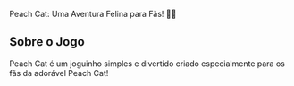  Peach Cat: Uma Aventura Felina para Fãs! 🍑🐱

## Sobre o Jogo

Peach Cat é um joguinho simples e divertido criado especialmente para os fãs da adorável Peach Cat!
